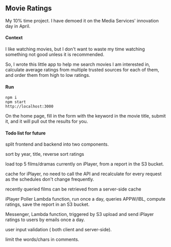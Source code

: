 ## Movie Ratings
My 10% time project. I have demoed it on the Media Services' innovation day in April.

#### Context
I like watching movies, but I don't want to waste my time watching something not good unless it is recommended.

So, I wrote this little app to help me search movies I am interested in, calculate average ratings from multiple trusted sources for each of them, and order them from high to low ratings.

#### Run
```
npm i
npm start
http://localhost:3000
```

On the home page, fill in the form with the keyword in the movie title, submit it, and it will pull out the results for you.


#### Todo list for future

split frontend and backend into two components.

sort by year, title, reverse sort ratings

load top 5 films/dramas currently on iPlayer, from a report in the S3 bucket.

cache for iPlayer, no need to call the API and recalculate for every request as the schedules don't change frequently.

recently queried films can be retrieved from a server-side cache

iPlayer Poller Lambda function,  run once a day, queries APPW/IBL, compute ratings, save the report in an S3 bucket.

Messenger, Lambda function, triggered by S3 upload and send iPlayer ratings to users by emails once a day.

user input validation ( both client and server-side). 

limit the words/chars in comments.
